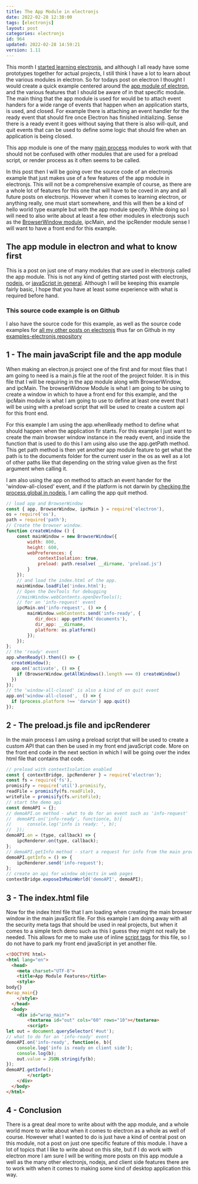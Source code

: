 ```yaml
---
title: The App Module in electronjs
date: 2022-02-28 12:38:00
tags: [electronjs]
layout: post
categories: electronjs
id: 964
updated: 2022-02-28 14:59:21
version: 1.11
---
```


This month I [started learning electronjs](/2022/02/07/electronjs-hello-world/), and although I all ready have some prototypes together for actual projects, I still think I have a lot to learn about the various modules in electron. So for todays post on electron I thought I would create a quick example centered around the [app module of electron](https://www.electronjs.org/docs/latest/api/app), and the various features that I should be aware of in that specific module. The main thing that the app module is used for would be to attach event handers for a wide range of events that happen when an application starts, is used, and closed. For example there is attaching an event handler for the ready event that should fire once Electron has finished initializing. Sense there is a ready event it goes without saying that there is also will-quit, and quit events that can be used to define some logic that should fire when an application is being closed.

This app module is one of the many [main process](https://www.electronjs.org/docs/latest/glossary#main-process) modules to work with that should not be confused with other modules that are used for a preload script, or render process as it often seems to be called.

In this post then I will be going over the source code of an electronjs example that just makes use of a few features of the app module in electronjs. This will not be a comprehensive example of course, as there are a whole lot of features for this one that will have to be coved in any and all future posts on electronjs. However when it comes to learning electron, or anything really, one must start somewhere, and this will then be a kind of hello world type example but with the app module specify. While doing so I will need to also write about at least a few other modules in electronjs such as the [BrowserWindow module](/2022/02/14/electronjs-browser-window/), ipcMain, and the ipcRender module sense I will want to have a front end for this example.

<!-- more -->

## The app module in electron and what to know first

This is a post on just one of many modules that are used in electronjs called the app module. This is not any kind of getting started post with electronjs, [nodejs](/2017/04/05/nodejs-helloworld/), or [javaScript in general](/2018/11/27/js-getting-started/). Although I will be keeping this example fairly basic, I hope that you have at least some experience with what is required before hand.

### This source code example is on Github

I also have the source code for this example, as well as the source code examples for [all my other posts on electronjs](/categories/electronjs/) thus far on Github in my [examples-electronjs repository](https://github.com/dustinpfister/examples-electronjs/tree/master/for_post/electronjs-app)


## 1 - The main javaScript file and the app module

When making an electron.js project one of the first and for most files that I am going to need is a main.js file at the root of the project folder. It is in this file that I will be requiring in the app module along with BrowserWindow, and ipcMain. The browserWidnow Module is what I am going to be using to create a window in which to have a front end for this example, and the ipcMain module is what I am going to use to define at least one event that I will be using with a preload script that will be used to create a custom api for this front end.

For this example I am using the app.whenReady method to define what should happen when the application fir starts. For this example I just want to create the main browser window instance in the ready event, and inside the function that is used to do this I am using also use the app.getPath method. This get path method is then yet another app module feature to get what the path is to the documents folder for the current user in the os as well as a lot of other paths like that depending on the string value given as the first argument when calling it.

I am also using the app on method to attach an event hander for the 'window-all-closed' event, and if the platform is not darwin by [checking the process global in nodejs](/2018/02/11/nodejs-process/), I am calling the app quit method.

```js
// load app and BrowserWindow
const { app, BrowserWindow, ipcMain } = require('electron'),
os = require('os'),
path = require('path');
// Create the browser window.
function createWindow () {
    const mainWindow = new BrowserWindow({
        width: 800,
        height: 600,
        webPreferences: {
            contextIsolation: true,
            preload: path.resolve( __dirname, 'preload.js')
        }
    });
    // and load the index.html of the app.
    mainWindow.loadFile('index.html');
    // Open the DevTools for debugging
    //mainWindow.webContents.openDevTools();
    // for an 'info-request' event
    ipcMain.on('info-request', () => {
        mainWindow.webContents.send('info-ready', {
           dir_docs: app.getPath('documents'),
           dir_app: __dirname,
           platform: os.platform()
        });
    });
};
// the 'ready' event
app.whenReady().then(() => {
  createWindow();
  app.on('activate', () => {
    if (BrowserWindow.getAllWindows().length === 0) createWindow()
  })
});
// the 'window-all-closed' is also a kind of on quit event
app.on('window-all-closed',  () => {
  if (process.platform !== 'darwin') app.quit()
});
```

## 2 - The preload.js file and ipcRenderer

In the main process I am using a preload script that will be used to create a custom API that can then be used in my front end javaScript code. More on the front end code in the next section in which I will be going over the index html file that contains that code.

```js
// preload with contextIsolation enabled
const { contextBridge, ipcRenderer } = require('electron');
const fs = require('fs'),
promisify = require('util').promisify,
readFile = promisify(fs.readFile),
writeFile = promisify(fs.writeFile);
// start the demo api
const demoAPI = {};
// demoAPI.on method - what to do for an event such as 'info-request'
//  demoAPI.on('info-ready', function(e, b){
//      console.log('info is ready: ', b);
//  });
demoAPI.on = (type, callback) => {
    ipcRenderer.on(type, callback);
};
// demoAPI.getInfo method - start a request for info from the main process
demoAPI.getInfo = () => {
    ipcRenderer.send('info-request');
};
// create an api for window objects in web pages
contextBridge.exposeInMainWorld('demoAPI', demoAPI);
```

## 3 - The index.html file

Now for the index html file that I am loading when creating the main browser window in the main javaScrit file. For this example I am doing away with all the security meta tags that should be used in real projects, but when it comes to a simple tech demo such as this I guess they might not really be needed. This allows for me to make use of inline [script tags](/2019/01/19/js-script-tag/) for this file, so I do not have to park my front end javaScript in yet another file.

```html
<!DOCTYPE html>
<html lang="en">
  <head>
    <meta charset="UTF-8">
    <title>App Module Features</title>
    <style>
body{}
#wrap_main{}
    </style>
  </head>
  <body>
    <div id="wrap_main">
        <textarea id="out" cols="60" rows="10"></textarea>
        <script>
let out = document.querySelector('#out');
// what to do for an 'info-ready' event
demoAPI.on('info-ready', function(e, b){
    console.log('info is ready on client side');
    console.log(b);
    out.value = JSON.stringify(b);
});
demoAPI.getInfo();
        </script>
    </div>
  </body>
</html>
```

## 4 - Conclusion

There is a great deal more to write about with the app module, and a whole world more to write about when it comes to electron as a whole as well of course. However what I wanted to do is just have a kind of central post on this module, not a post on just one specific feature of this module. I have a lot of topics that I like to write about on this site, but if I do work with electron more I am sure I will be writing more posts on this app module a well as the many other electronjs, nodejs, and client side features there are to work with when it comes to making some kind of desktop application this way.